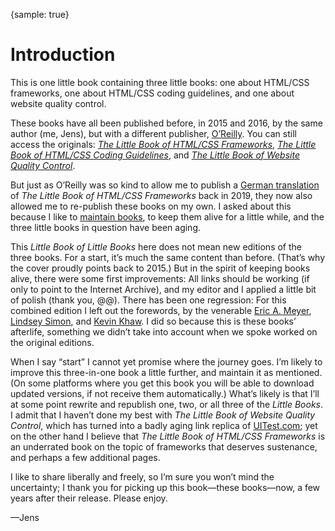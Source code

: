 {sample: true}
# Introduction

This is one little book containing three little books: one about HTML/CSS frameworks, one about HTML/CSS coding guidelines, and one about website quality control.

These books have all been published before, in 2015 and 2016, by the same author (me, Jens), but with a different publisher, [O’Reilly](https://www.oreilly.com/). You can still access the originals: [_The Little Book of HTML/CSS Frameworks_](https://www.oreilly.com/library/view/the-little-book/9781492048121/), [_The Little Book of HTML/CSS Coding Guidelines_](https://www.oreilly.com/library/view/the-little-book/9781492048459/), and [_The Little Book of Website Quality Control_](https://www.oreilly.com/library/view/the-little-book/9781492042860/).

But just as O’Reilly was so kind to allow me to publish a [German translation](https://meiert.com/de/publications/books/das-kleine-buch-der-html-css-frameworks/) of _The Little Book of HTML/CSS Frameworks_ back in 2019, they now also allowed me to re-publish these books on my own. I asked about this because I like to [maintain books](https://meiert.com/en/blog/living-websites-living-books/), to keep them alive for a little while, and the three little books in question have been aging.

This _Little Book of Little Books_ here does not mean new editions of the three books. For a start, it’s much the same content than before. (That’s why the cover proudly points back to 2015.) But in the spirit of keeping books alive, there were some first improvements: All links should be working (if only to point to the Internet Archive), and my editor and I applied a little bit of polish (thank you, @@). There has been one regression: For this combined edition I left out the forewords, by the venerable [Eric A. Meyer](https://meyerweb.com/), [Lindsey Simon](http://www.idreamofuni.com/), and [Kevin Khaw](http://kevthedev.com/). I did so because this is these books’ afterlife, something we didn’t take into account when we spoke worked on the original editions.

When I say “start” I cannot yet promise where the journey goes. I’m likely to improve this three-in-one book a little further, and maintain it as mentioned. (On some platforms where you get this book you will be able to download updated versions, if not receive them automatically.) What’s likely is that I’ll at some point rewrite and republish one, two, or all three of the _Little Books_. I admit that I haven’t done my best with _The Little Book of Website Quality Control_, which has turned into a badly aging link replica of [UITest.com](https://uitest.com/); yet on the other hand I believe that _The Little Book of HTML/CSS Frameworks_ is an underrated book on the topic of frameworks that deserves sustenance, and perhaps a few additional pages.

I like to share liberally and freely, so I’m sure you won’t mind the uncertainty; I thank you for picking up this book—these books—now, a few years after their release. Please enjoy.

—Jens